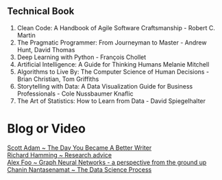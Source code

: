 ## Technical Book

1. Clean Code: A Handbook of Agile Software Craftsmanship - Robert C. Martin
2. The Pragmatic Programmer: From Journeyman to Master - Andrew Hunt, David Thomas
3. Deep Learning with Python - François Chollet
4. Artificial Intelligence: A Guide for Thinking Humans	Melanie Mitchell
5. Algorithms to Live By: The Computer Science of Human Decisions - Brian Christian, Tom Griffiths
6. Storytelling with Data: A Data Visualization Guide for Business Professionals - Cole Nussbaumer Knaflic
7. The Art of Statistics: How to Learn from Data - David Spiegelhalter

# Blog or Video

[Scott Adam ~ The Day You Became A Better Writer](https://dilbertblog.typepad.com/the_dilbert_blog/2007/06/the_day_you_bec.html) <br>
[Richard Hamming ~ Research advice](https://www.cs.virginia.edu/~robins/YouAndYourResearch.html) <br>
[Alex Foo ~ Graph Neural Networks - a perspective from the ground up](https://www.youtube.com/watch?v=GXhBEj1ZtE8) <br>
[Chanin Nantasenamat ~ The Data Science Process](https://towardsdatascience.com/the-data-science-process-a19eb7ebc41b)